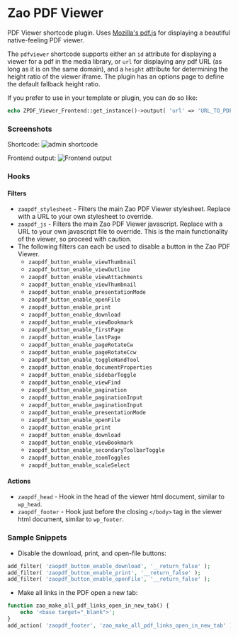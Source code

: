 # Zao PDF Viewer

PDF Viewer shortcode plugin. Uses [Mozilla's pdf.js](https://github.com/mozilla/pdf.js) for displaying a beautiful native-feeling PDF viewer.

The `pdfviewer` shortcode supports either an `id` attribute for displaying a viewer for a pdf in the media library, or `url` for displaying any pdf URL (as long as it is on the same domain), and a `height` attribute for determining the height ratio of the viewer iframe. The plugin has an options page to define the default fallback height ratio.

If you prefer to use in your template or plugin, you can do so like:

```php
echo ZPDF_Viewer_Frontend::get_instance()->output( 'url' => 'URL_TO_PDF.pdf' );
```

### Screenshots

Shortcode:
![admin shortcode](https://raw.githubusercontent.com/zao-web/zao-pdf-viewer/master/screenshot-1.png)

Frontend output:
![Frontend output](https://raw.githubusercontent.com/zao-web/zao-pdf-viewer/master/screenshot-2.png)

### Hooks

#### Filters

* `zaopdf_stylesheet` - Filters the main Zao PDF Viewer stylesheet. Replace with a URL to your own stylesheet to override.
* `zaopdf_js` - Filters the main Zao PDF Viewer javascript. Replace with a URL to your own javascript file to override. This is the main functionality of the viewer, so proceed with caution.
* The following filters can each be used to disable a button in the Zao PDF Viewer.
	* `zaopdf_button_enable_viewThumbnail`
	* `zaopdf_button_enable_viewOutline`
	* `zaopdf_button_enable_viewAttachments`
	* `zaopdf_button_enable_viewThumbnail`
	* `zaopdf_button_enable_presentationMode`
	* `zaopdf_button_enable_openFile`
	* `zaopdf_button_enable_print`
	* `zaopdf_button_enable_download`
	* `zaopdf_button_enable_viewBookmark`
	* `zaopdf_button_enable_firstPage`
	* `zaopdf_button_enable_lastPage`
	* `zaopdf_button_enable_pageRotateCw`
	* `zaopdf_button_enable_pageRotateCcw`
	* `zaopdf_button_enable_toggleHandTool`
	* `zaopdf_button_enable_documentProperties`
	* `zaopdf_button_enable_sidebarToggle`
	* `zaopdf_button_enable_viewFind`
	* `zaopdf_button_enable_pagination`
	* `zaopdf_button_enable_paginationInput`
	* `zaopdf_button_enable_paginationInput`
	* `zaopdf_button_enable_presentationMode`
	* `zaopdf_button_enable_openFile`
	* `zaopdf_button_enable_print`
	* `zaopdf_button_enable_download`
	* `zaopdf_button_enable_viewBookmark`
	* `zaopdf_button_enable_secondaryToolbarToggle`
	* `zaopdf_button_enable_zoomToggles`
	* `zaopdf_button_enable_scaleSelect`

#### Actions

* `zaopdf_head` - Hook in the head of the viewer html document, similar to `wp_head`.
* `zaopdf_footer` - Hook just before the closing `</body>` tag in the viewer html document, similar to `wp_footer`.

### Sample Snippets

* Disable the download, print, and open-file buttons:

```php
add_filter( 'zaopdf_button_enable_download', '__return_false' );
add_filter( 'zaopdf_button_enable_print', '__return_false' );
add_filter( 'zaopdf_button_enable_openFile', '__return_false' );
```

* Make all links in the PDF open a new tab:

```php
function zao_make_all_pdf_links_open_in_new_tab() {
	echo '<base target="_blank">';
}
add_action( 'zaopdf_footer', 'zao_make_all_pdf_links_open_in_new_tab' );
```


